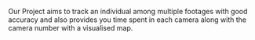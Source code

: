 Our Project aims to track an individual among multiple footages with good accuracy and also provides you time spent in each camera along with the camera number with a visualised map.
